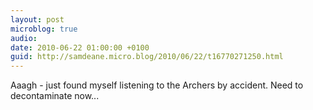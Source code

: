 ```yaml
---
layout: post
microblog: true
audio: 
date: 2010-06-22 01:00:00 +0100
guid: http://samdeane.micro.blog/2010/06/22/t16770271250.html
---
```

Aaagh - just found myself listening to the Archers by accident. Need to decontaminate now...
